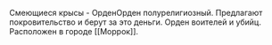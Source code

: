 Смеющиеся крысы - ОрденОрден полурелигиозный. Предлагают покровительство и берут за это деньги. Орден воителей и убийц. Расположен в городе [[Моррок]].